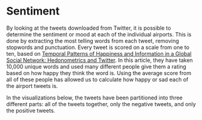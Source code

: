 # Sentiment

By looking at the tweets downloaded from Twitter, it is possible to determine the sentiment or mood at each of the individual airports.
This is done by extracting the most telling words from each tweet, removing stopwords and punctuation.
Every tweet is scored on a scale from one to ten, based on [Temporal Patterns of Happiness and Information in a Global Social Network: Hedonometrics and Twitter](https://journals.plos.org/plosone/article?id=10.1371/journal.pone.0026752).
In this article, they have taken 10,000 unique words and used many different people give them a rating based on how happy they think the word is.
Using the average score from all of these people has allowed us to calculate how happy or sad each of the airport tweets is.

In the visualizations below, the tweets have been partitioned into three different parts: all of the tweets together, only the negative tweets, and only the positive tweets.
